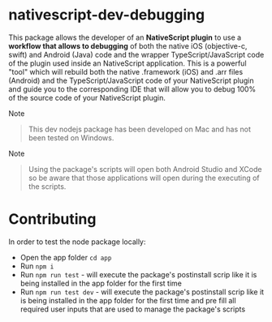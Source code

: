 # nativescript-dev-debugging

This package allows the developer of an **NativeScript plugin** to use a **workflow that allows to debugging** of both the native iOS (objective-c, swift) and Android (Java) code and the wrapper TypeScript/JavaScript code of the plugin used inside an NativeScript application. This is a powerful \"tool\" which will rebuild both the native .framework (iOS) and .arr files (Android) and the TypeScript/JavaScript code of your NativeScript plugin and guide you to the corresponding IDE that will allow you to debug 100% of the source code of your NativeScript plugin.

Note
> This dev nodejs package has been developed on Mac and has not been tested on Windows.


Note
> Using the package's scripts will open both Android Studio and XCode so be aware that those applications will open during the executing of the scripts.

# Contributing

In order to test the node package locally:
- Open the app folder `cd app`
- Run `npm i`
- Run `npm run test` - will execute the package's postinstall scrip like it is being installed in the app folder for the first time
- Run `npm run test dev` - will execute the package's postinstall scrip like it is being installed in the app folder for the first time and pre fill all required user inputs that are used to manage the package's scripts